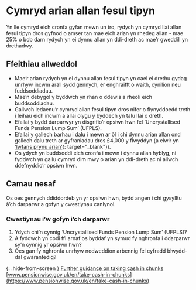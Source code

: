 # Cymryd arian allan fesul tipyn

Yn lle cymryd eich cronfa gyfan mewn un tro, rydych yn cymryd llai allan fesul tipyn dros gyfnod o amser tan mae eich arian yn rhedeg allan - mae 25% o bob darn rydych yn ei dynnu allan yn ddi-dreth ac mae’r gweddill yn drethadwy.

## Ffeithiau allweddol

* Mae’r arian rydych yn ei dynnu allan fesul tipyn yn cael ei drethu gydag unrhyw incwm arall sydd gennych, er enghraifft o waith, cynilion neu fuddsoddiadau.
* Mae’n debygol y byddwch yn rhan o ddewis a rheoli eich buddsoddiadau.
* Gallwch ledaenu’r cymryd allan fesul tipyn dros nifer o flynyddoedd treth i leihau eich incwm a allai olygu y byddech yn talu llai o dreth.
* Efallai y bydd darparwyr yn disgrifio’r opsiwn hwn fel ‘Uncrystallised Funds Pension Lump Sum’ (UFPLS).
* Efallai y gallech barhau i dalu i mewn ar ôl i chi dynnu arian allan ond gallech dalu treth ar gyfraniadau dros £4,000 y flwyddyn (a elwir yn [‘lwfans prynu arian’](https://www.gov.uk/tax-on-your-private-pension/annual-allowance#lower-allowance-if-you-take-money-from-a-pension-pot){: target="_blank"}).
* Os ydych yn buddsoddi eich cronfa i mewn i dynnu allan hyblyg, ni fyddwch yn gallu cymryd dim mwy o arian yn ddi-dreth ac ni allwch ddefnyddio’r opsiwn hwn.

## Camau nesaf

Os oes gennych ddiddordeb yn yr opsiwn hwn, bydd angen i chi gysylltu â’ch darparwr a gofyn y cwestiynau canlynol.

### Cwestiynau i’w gofyn i’ch darparwr

1. Ydych chi’n cynnig ‘Uncrystallised Funds Pension Lump Sum’ (UFPLS)?
2. A fyddwch yn codi ffi arnaf os byddaf yn symud fy nghronfa i ddarparwr sy’n cynnig yr opsiwn hwn?
3. Oes gan fy nghronfa unrhyw nodweddion arbennig fel cyfradd blwydd-dal gwarantedig?

{: .hide-from-screen }
[Further guidance on taking cash in chunks](https://www.pensionwise.gov.uk/en/take-cash-in-chunks)<br>
[www.pensionwise.gov.uk/en/take-cash-in-chunks](https://www.pensionwise.gov.uk/en/take-cash-in-chunks)
